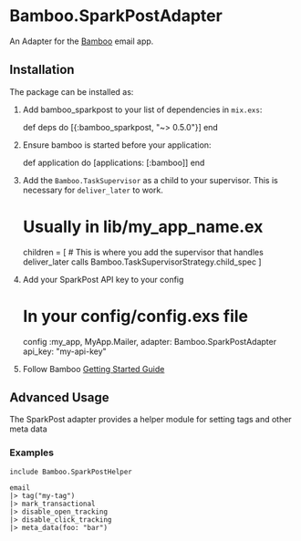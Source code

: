 # Bamboo.SparkPostAdapter

An Adapter for the [Bamboo](https://github.com/thoughtbot/bamboo) email app.

## Installation

The package can be installed as:

  1. Add bamboo_sparkpost to your list of dependencies in `mix.exs`:

        def deps do
          [{:bamboo_sparkpost, "~> 0.5.0"}]
        end

  2. Ensure bamboo is started before your application:

        def application do
          [applications: [:bamboo]]
        end

  3. Add the `Bamboo.TaskSupervisor` as a child to your supervisor. This is necessary for `deliver_later` to work.

        # Usually in lib/my_app_name.ex
        children = [
          # This is where you add the supervisor that handles deliver_later calls
          Bamboo.TaskSupervisorStrategy.child_spec
        ]

  4. Add your SparkPost API key to your config

        # In your config/config.exs file
        config :my_app, MyApp.Mailer,
          adapter: Bamboo.SparkPostAdapter
          api_key: "my-api-key"

  5. Follow Bamboo [Getting Started Guide](https://github.com/thoughtbot/bamboo#getting-started)

## Advanced Usage

The SparkPost adapter provides a helper module for setting tags and other meta data

### Examples

    include Bamboo.SparkPostHelper

    email
    |> tag("my-tag")
    |> mark_transactional
    |> disable_open_tracking
    |> disable_click_tracking
    |> meta_data(foo: "bar")